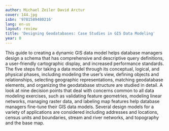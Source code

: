 ```yaml
---
author: Michael Zeiler David Arctur
cover: 144.jpg
isbn: '9781589480216'
lang: en-us
layout: review
title: 'Designing Geodatabases: Case Studies in GIS Data Modeling'
year: 0
---
```

This guide to creating a dynamic GIS data model helps database managers design a schema that has comprehensive and descriptive query definitions, a user-friendly cartographic display, and increased performance standards. The five steps for taking a data model through its conceptual, logical, and physical phases, including modeling the user’s view, defining objects and relationships, selecting geographic representations, matching geodatabase elements, and organizing the geodatabase structure are studied in detail. A look at nine decision points that deal with concerns common to all data modeling exercises, such as validating feature geometries, modeling linear networks, managing raster data, and labeling map features help database managers fine-tune their GIS data models. Several design models for a variety of applications are considered including addresses and locations, census units and boundaries, stream and river networks, and topography and the base map.
